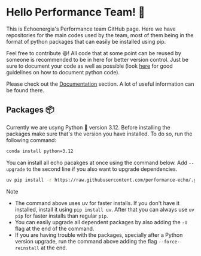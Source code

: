 # Hello Performance Team! :rocket:

This is Echoenergia's Performance team GitHub page. Here we have repositories for the main codes used by the team, most of them being in the format of python packages that can easily be installed using pip.

Feel free to contribute :smiley:! All code that at some point can be reused by someone is recommended to be in here for better version control. Just be sure to document your code as well as possible (look [here](https://realpython.com/documenting-python-code/) for good guidelines on how to document python code).

Please check out the [Documentation](https://github.com/performance-echo/documentation) section. A lot of useful information can be found there.

## Packages :package: 

Currently we are usyng Python :snake: version 3.12. Before installing the packages make sure that's the version you have installed. To do so, run the following command:

```bash
conda install python=3.12
```

You can install all echo pacakges at once using the command below. Add `--upgrade` to the second line if you also want to upgrade dependencies. 

```bash
uv pip install -r https://raw.githubusercontent.com/performance-echo/.github/main/echo_packages.txt
```
> [!NOTE]
>
> - The command above uses uv for faster installs. If you don't have it installed, install it using `pip install uv`. After that you can always use `uv pip` for faster installs than regular `pip`.
> - You can easily upgrade all dependent packages by also adding the `-U` flag at the end of the command.
> - If you are having trouble with the packages, specially after a Python version upgrade, run the command above adding the flag `--force-reinstall` at the end.

